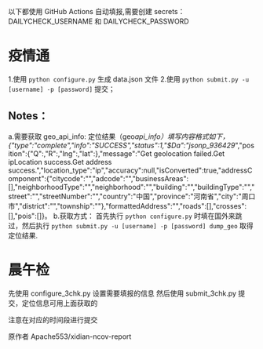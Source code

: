 以下都使用 GitHub Actions 自动填报,需要创建 secrets： DAILYCHECK_USERNAME 和 DAILYCHECK_PASSWORD

# 疫情通

1.使用 `python configure.py` 生成 data.json 文件 2.使用 `python submit.py -u [username] -p [password]` 提交；

## Notes：

a.需要获取 geo_api_info:
定位结果（geo*api_info）填写内容格式如下，{"type":"complete","info":"SUCCESS","status":1,"$Da":"jsonp_936429*","position":{"Q":,"R":,"lng":,"lat":},"message":"Get geolocation failed.Get ipLocation success.Get address success.","location_type":"ip","accuracy":null,"isConverted":true,"addressComponent":{"citycode":"","adcode":"","businessAreas":[],"neighborhoodType":"","neighborhood":"","building":"","buildingType":"","street":"","streetNumber":"","country":"中国","province":"河南省","city":"周口市","district":"","township":""},"formattedAddress":"","roads":[],"crosses":[],"pois":[]}。
b.获取方式：
首先执行 `python configure.py` 时填在国外来跳过，然后执行 `python submit.py -u [username] -p [password] dump_geo` 取得定位结果.

# 晨午检

先使用 configure_3chk.py 设置需要填报的信息
然后使用 submit_3chk.py 提交，定位信息可用上面获取的

注意在对应的时间段进行提交

原作者 Apache553/xidian-ncov-report
